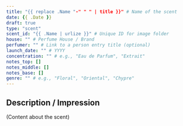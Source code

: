 ```yaml
---
title: "{{ replace .Name "-" " " | title }}" # Name of the scent
date: {{ .Date }}
draft: true
type: "scent"
scent_id: "{{ .Name | urlize }}" # Unique ID for image folder
house: "" # Perfume House / Brand
perfumer: "" # Link to a person entry title (optional)
launch_date: "" # YYYY
concentration: "" # e.g., "Eau de Parfum", "Extrait"
notes_top: []
notes_middle: []
notes_base: []
genre: "" # e.g., "Floral", "Oriental", "Chypre"
---
```


## Description / Impression

(Content about the scent)